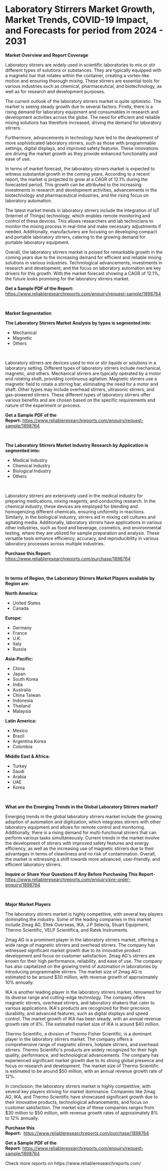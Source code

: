 <p><h1>Laboratory Stirrers Market Growth, Market Trends, COVID-19 Impact, and Forecasts for period from 2024 - 2031</h1></p><p><strong>Market Overview and Report Coverage</strong></p>
<p><p>Laboratory stirrers are widely used in scientific laboratories to mix or stir different types of solutions or substances. They are typically equipped with a magnetic bar that rotates within the container, creating a vortex-like motion and ensuring thorough mixing. These stirrers are essential tools for various industries such as chemical, pharmaceutical, and biotechnology, as well as for research and development purposes.</p><p>The current outlook of the laboratory stirrers market is quite optimistic. The market is seeing steady growth due to several factors. Firstly, there is a rising demand for laboratory equipment and consumables in research and development activities across the globe. The need for efficient and reliable mixing solutions has therefore increased, driving the demand for laboratory stirrers.</p><p>Furthermore, advancements in technology have led to the development of more sophisticated laboratory stirrers, such as those with programmable settings, digital displays, and improved safety features. These innovations are driving the market growth as they provide enhanced functionality and ease of use.</p><p>In terms of market forecast, the laboratory stirrers market is expected to witness substantial growth in the coming years. According to a recent report, the market is projected to grow at a CAGR of 12.1% during the forecasted period. This growth can be attributed to the increasing investments in research and development activities, advancements in the biotechnology and pharmaceutical industries, and the rising focus on laboratory automation.</p><p>The latest market trends in laboratory stirrers include the integration of IoT (Internet of Things) technology, which enables remote monitoring and control of these devices. This allows researchers and lab technicians to monitor the mixing process in real-time and make necessary adjustments if needed. Additionally, manufacturers are focusing on developing compact and portable laboratory stirrers, catering to the growing demand for portable laboratory equipment.</p><p>Overall, the laboratory stirrers market is poised for remarkable growth in the coming years due to the increasing demand for efficient and reliable mixing solutions in various industries. Technological advancements, investments in research and development, and the focus on laboratory automation are key drivers for this growth. With the market forecast showing a CAGR of 12.1%, the future looks promising for the laboratory stirrers market.</p></p>
<p><strong>Get a Sample PDF of the Report:</strong> <a href="https://www.reliableresearchreports.com/enquiry/request-sample/1898764">https://www.reliableresearchreports.com/enquiry/request-sample/1898764</a></p>
<p>&nbsp;</p>
<p><strong>Market Segmentation</strong></p>
<p><strong>The Laboratory Stirrers Market Analysis by types is segmented into:</strong></p>
<p><ul><li>Mechanical</li><li>Magnetic</li><li>Others</li></ul></p>
<p>&nbsp;</p>
<p><p>Laboratory stirrers are devices used to mix or stir liquids or solutions in a laboratory setting. Different types of laboratory stirrers include mechanical, magnetic, and others. Mechanical stirrers are typically operated by a motor and rotating shaft, providing continuous agitation. Magnetic stirrers use a magnetic field to rotate a stirring bar, eliminating the need for a motor and shaft. Other types may include overhead stirrers, ultrasonic stirrers, and gas-powered stirrers. These different types of laboratory stirrers offer various benefits and are chosen based on the specific requirements and nature of the experiment or process.</p></p>
<p><strong>Get a Sample PDF of the Report:</strong>&nbsp;<a href="https://www.reliableresearchreports.com/enquiry/request-sample/1898764">https://www.reliableresearchreports.com/enquiry/request-sample/1898764</a></p>
<p>&nbsp;</p>
<p><strong>The Laboratory Stirrers Market Industry Research by Application is segmented into:</strong></p>
<p><ul><li>Medical Industry</li><li>Chemical Industry</li><li>Biological Industry</li><li>Others</li></ul></p>
<p>&nbsp;</p>
<p><p>Laboratory stirrers are extensively used in the medical industry for preparing medications, mixing reagents, and conducting research. In the chemical industry, these devices are employed for blending and homogenizing different chemicals, ensuring uniformity in reactions. Similarly, in the biological industry, stirrers aid in mixing cell cultures and agitating media. Additionally, laboratory stirrers have applications in various other industries, such as food and beverage, cosmetics, and environmental testing, where they are utilized for sample preparation and analysis. These versatile tools enhance efficiency, accuracy, and reproducibility in various laboratory processes across multiple industries.</p></p>
<p><strong>Purchase this Report:</strong>&nbsp; <a href="https://www.reliableresearchreports.com/purchase/1898764">https://www.reliableresearchreports.com/purchase/1898764</a></p>
<p>&nbsp;</p>
<p><strong>In terms of Region, the Laboratory Stirrers Market Players available by Region are:</strong></p>
<p>
    <p> <strong> North America: </strong>
        <ul>
            <li>United States</li>
            <li>Canada</li>
        </ul>
        </p> 
    <p> <strong> Europe: </strong>
        <ul>
            <li>Germany</li>
            <li>France</li>
            <li>U.K.</li>
            <li>Italy</li>
            <li>Russia</li>
        </ul>
        </p> 
    <p> <strong> Asia-Pacific: </strong>
        <ul>
            <li>China</li>
            <li>Japan</li>
            <li>South Korea</li>
            <li>India</li>
            <li>Australia</li>
            <li>China Taiwan</li>
            <li>Indonesia</li>
            <li>Thailand</li>
            <li>Malaysia</li>
        </ul>
        </p> 
    <p> <strong> Latin America: </strong>
        <ul>
            <li>Mexico</li>
            <li>Brazil</li>
            <li>Argentina Korea</li>
            <li>Colombia</li>
        </ul>
        </p> 
    <p> <strong> Middle East & Africa: </strong>
        <ul>
            <li>Turkey</li>
            <li>Saudi</li>
            <li>Arabia</li>
            <li>UAE</li>
            <li>Korea</li>
        </ul>
    </p>
    </p>
<p>&nbsp;</p>
<p><strong>What are the Emerging Trends in the Global Laboratory Stirrers market?</strong></p>
<p><p>Emerging trends in the global laboratory stirrers market include the growing adoption of automation and digitization, which integrates stirrers with other laboratory equipment and allows for remote control and monitoring. Additionally, there is a rising demand for multi-functional stirrers that can perform various tasks simultaneously. Current trends in the market involve the development of stirrers with improved safety features and energy efficiency, as well as the increasing use of magnetic stirrers due to their advantages in terms of cleanliness and no risk of contamination. Overall, the market is witnessing a shift towards more advanced, user-friendly, and efficient laboratory stirrers.</p></p>
<p><strong>Inquire or Share Your Questions If Any Before Purchasing This Report</strong>- <a href="https://www.reliableresearchreports.com/enquiry/pre-order-enquiry/1898764">https://www.reliableresearchreports.com/enquiry/pre-order-enquiry/1898764</a></p>
<p>&nbsp;</p>
<p><strong>Major Market Players</strong></p>
<p><p>The laboratory stirrers market is highly competitive, with several key players dominating the industry. Some of the leading companies in this market include 2mag AG, Eltek Overseas, IKA, J.P Selecta, Stuart Equipment, Thermo Scientific, VELP Scientifica, and Ratek Instruments. </p><p>2mag AG is a prominent player in the laboratory stirrers market, offering a wide range of magnetic stirrers and overhead stirrers. The company has witnessed significant market growth due to its innovative product development and focus on customer satisfaction. 2mag AG's stirrers are known for their high performance, reliability, and ease of use. The company has also capitalized on the growing trend of automation in laboratories by introducing programmable stirrers. The market size of 2mag AG is estimated to be around $30 million, with revenue growth of approximately 10% annually.</p><p>IKA is another leading player in the laboratory stirrers market, renowned for its diverse range and cutting-edge technology. The company offers magnetic stirrers, overhead stirrers, and laboratory shakers that cater to various applications. IKA's products are recognized for their precision, durability, and advanced features, such as digital displays and speed control. The market growth of IKA has been steady, with an annual revenue growth rate of 8%. The estimated market size of IKA is around $40 million.</p><p>Thermo Scientific, a division of Thermo Fisher Scientific, is a dominant player in the laboratory stirrers market. The company offers a comprehensive range of magnetic stirrers, hotplate stirrers, and overhead stirrers. Thermo Scientific's products are widely recognized for their high quality, performance, and technological advancements. The company has experienced significant market growth due to its strong global presence and focus on research and development. The market size of Thermo Scientific is estimated to be around $50 million, with an annual revenue growth rate of 12%.</p><p>In conclusion, the laboratory stirrers market is highly competitive, with several key players striving for market dominance. Companies like 2mag AG, IKA, and Thermo Scientific have showcased significant growth due to their innovative products, technological advancements, and focus on customer satisfaction. The market size of these companies ranges from $30 million to $50 million, with revenue growth rates of approximately 8% to 12% annually.</p></p>
<p><strong>Purchase this Report:</strong>&nbsp;&nbsp;<a href="https://www.reliableresearchreports.com/purchase/1898764">https://www.reliableresearchreports.com/purchase/1898764</a></p>
<p></p>
<p><strong>Get a Sample PDF of the Report:</strong>&nbsp;<a href="https://www.reliableresearchreports.com/enquiry/request-sample/1898764">https://www.reliableresearchreports.com/enquiry/request-sample/1898764</a></p>
<p>Check more reports on https://www.reliableresearchreports.com/</p>